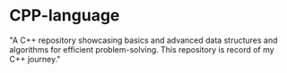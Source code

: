 # CPP-language
"A C++ repository showcasing basics and advanced data structures and algorithms for efficient problem-solving. This repository is record of my C++ journey."
